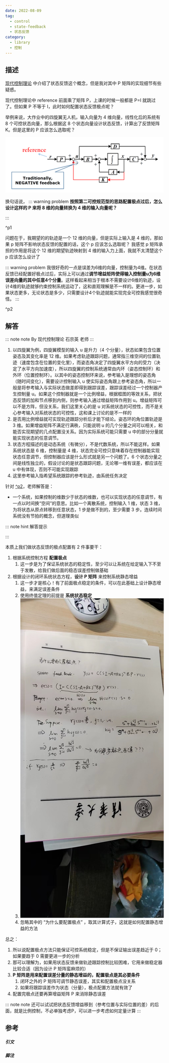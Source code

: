 ```yaml
---
date: 2022-08-09
tag:
  - control
  - state-feedback
  - 状态反馈
category:
  - library
  - 控制
---
```




## 描述
[现代控制理论](.//) 中介绍了状态反馈这个概念，但是我对其中 P 矩阵的实现细节有些疑惑。

现代控制理论中 reference 前面乘了矩阵 P，上课的时候一般都是 P=I 就跳过了。但如果 P 不等于 I，此时如何配置状态反馈极点呢？

举例来说，大作业中的四旋翼无人机，输入向量为 4 维向量，线性化后的系统有 8 个可控状态向量，那么根据这 8 个状态向量设计状态反馈，计算出了反馈矩阵 K。但是这里的 P 应该怎么选取呢？

![5391769995b0bdff58e9d1e74e599ca](./assets/5391769995b0bdff58e9d1e74e599ca.png)

换句话说，
::: warning problem
**按照第二可控规范型的思路配置极点过后，怎么设计这样的 P 来将 8 维的向量转换为 4 维的输入向量呢？**

:::

^p1

问题在于，我期望的的轨迹是一个 12 维的向量，但是实际上输入是 4 维的，那如果 p 矩阵不影响状态反馈的配置的话，这个 p 应该怎么选取呢？
我感觉 p 矩阵承担的作用是将这个 12 维的期望轨迹映射到 4 维的输入力上面，我就不太清楚这个 p 应该怎么设计了

::: warning problem
我很好奇的一点是误差为6维的向量，控制量为4维。在状态反馈已经配置好极点过后，实际上可以通过**调节增益矩阵使得输入控制量u为6维误差向量的其中任意4个分量**。这样看起来相当于根本不需要设计6维的轨迹，设计4维的轨迹就够约束控制系统运动了，这和直观理解是不一样的。更进一步，如果状态更多，无论状态是多少，只需要设计4个轨迹就能实现完全可控我感觉很奇怪。
:::

^p2

## 解答

::: note note
By 现代控制理论 石宗英 老师
:::



1. 以四旋翼为例，四旋翼模型的输入 u 是升力（4 个分量），状态如果包含位置姿态及其变化率是 12 维。如果考虑轨迹跟踪问题，通常指三维空间的位置轨迹（速度包含在位置的变化里），而姿态角决定了四旋翼水平方向的受力（决定了水平方向加速度），所以四旋翼的控制系统通常由内环（姿态控制环）和外环（位置控制环）。以其中的姿态控制环来说，参考输入是理想的姿态角（随时间变化），需要设计控制输入 u 使实际姿态角跟上参考姿态角，所以一般是将参考输入与实际状态做差即得到跟踪误差，跟踪误差经过一个控制器产生控制量 u。如果这个控制器就是一个比例增益，根据框图的等效关系，把状态反馈的加和节点移到内侧，则参考输入通过增益矩阵作用到 u。增益矩阵可以不是方阵，但没关系，我们这里关心的是 u 对系统状态的可控性，而不是关心参考输入对系统状态的可控性，这和课上讨论的是不一样的
2. 是否用比例增益就可实现轨迹跟踪分析后才能下结论。姿态环的角位置轨迹是 3 维。如果增益矩阵不满足行满秩，只能说明 u 的几个分量之间可以相关，和能否实现期望的几点配置没关系。因为实际系统可能只需要 u 中的部分分量就能实现状态的任意调节。
3. 状态方程描述的是动态系统（有微分），不是代数系统，所以不能这样。如果系统状态是 6 维，控制量是 4 维，状态完全可控只意味着存在控制器能实现状态任意调节，但控制器应该是什么形式就是另一个问题了。6 个状态分量之间是线性独立的，假设讨论的是状态跟踪问题，无论哪一维有误差，都应该在 u 中有体现，否则不可能实现跟踪
4. 这里参考输入指希望系统跟踪的参考轨迹，由系统任务决定

针对 [^p2](./#^p2)，老师解答是：
- 一个系统，如果控制的维数少于状态的维数，也可以实现状态的任意调节，有一点以时间换“空间”的意思。比如一个离散系统，控制输入 1 维，状态 3 维，为将状态从原点转移到任意状态，1 步是做不到的，至少需要 3 步。连续时间系统没有节拍的概念，但道理类似

::: note hint
解答提示

:::


本质上我们做状态反馈的极点配置有 2 件事要干：
1. 根据系统控制方程 **配置极点**
	1. 这一步是为了保证系统状态的稳定性，至少可以让系统在给定输入下不至于发散，给我们做后面的稳态误差控制做基础
2. 根据设计的闭环系统状态方程，**设计 P 矩阵** 来控制系统静态增益
	1. 这一步才是核心！有了前面极点稳定的条件，可以在此基础上设计静态增益，来满足误差条件
	2. 使用终值定理的前提是 **系统状态稳定**
	3. ![|350](./assets/ccb7d49ac814c59c6cb87502fbef68f.jpg)
	4. 忽略其中的 “为什么要配置极点” ，取其计算式子，这就是如何配置静态增益的方法

总之：
1. 所以说配置极点方法只能保证可控系统稳定，但是不保证输出误差趋近于 0；如果要趋于 0 需要更进一步的分析
2. 那可以理解为，如果用状态反馈来做轨迹跟踪控制比较困难，它用来做稳定器比较合适（因为设计 P 矩阵蛮麻烦的）
3. **P 矩阵是用来配置误差分量的静态增益的，配置极点是其必要条件**
	1. 闭环之外的 P 矩阵可调节静态误差，其实和配置极点没关系
	2. 如果将跟踪误差作为状态（分量），极点配置方法就有效了
4. 配置完极点还要再算增益矩阵 P 来消除静态误差

::: note note
还可以试试把状态反馈增益移到（参考位置与实际位置的差）的后面，就是比例控制，不必单独考虑P，可以进一步考虑如何定量计算
:::


## 参考

##### 引文
##### 脚注
